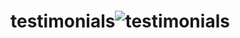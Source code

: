 # testimonials![testimonials](https://user-images.githubusercontent.com/96513716/191235211-6da7391d-4e88-49c0-8f63-c5207d322947.png)
